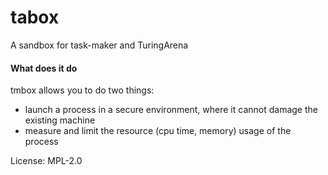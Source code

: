 # tabox

A sandbox for task-maker and TuringArena

#### What does it do
tmbox allows you to do two things:
- launch a process in a secure environment, where it cannot damage the existing machine
- measure and limit the resource (cpu time, memory) usage of the process

License: MPL-2.0
